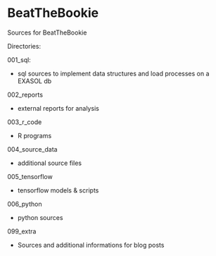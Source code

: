 # BeatTheBookie
Sources for BeatTheBookie

Directories:

001_sql:
  - sql sources to implement data structures and load processes on a EXASOL db
  
002_reports
  - external reports for analysis
  
003_r_code
  - R programs
  
004_source_data
  - additional source files
  
005_tensorflow
  - tensorflow models & scripts

006_python
  - python sources
  
099_extra
  - Sources and additional informations for blog posts
